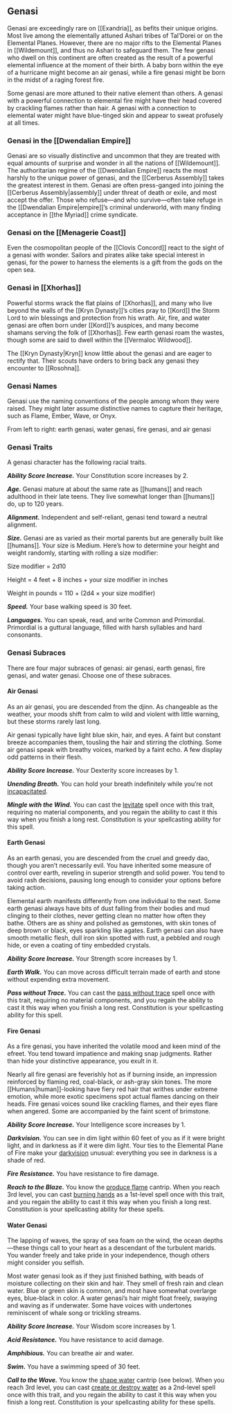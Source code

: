 ## Genasi

Genasi are exceedingly rare on [[Exandria]], as befits their unique origins. Most live among the elementally attuned Ashari tribes of Tal’Dorei or on the Elemental Planes. However, there are no major rifts to the Elemental Planes in [[Wildemount]], and thus no Ashari to safeguard them. The few genasi who dwell on this continent are often created as the result of a powerful elemental influence at the moment of their birth. A baby born within the eye of a hurricane might become an air genasi, while a fire genasi might be born in the midst of a raging forest fire.

Some genasi are more attuned to their native element than others. A genasi with a powerful connection to elemental fire might have their head covered by crackling flames rather than hair. A genasi with a connection to elemental water might have blue-tinged skin and appear to sweat profusely at all times.

### Genasi in the [[Dwendalian Empire]]

Genasi are so visually distinctive and uncommon that they are treated with equal amounts of surprise and wonder in all the nations of [[Wildemount]]. The authoritarian regime of the [[Dwendalian Empire]] reacts the most harshly to the unique power of genasi, and the [[Cerberus Assembly]] takes the greatest interest in them. Genasi are often press-ganged into joining the [[Cerberus Assembly|assembly]] under threat of death or exile, and most accept the offer. Those who refuse—and who survive—often take refuge in the [[Dwendalian Empire|empire]]’s criminal underworld, with many finding acceptance in [[the Myriad]] crime syndicate.

### Genasi on the [[Menagerie Coast]]

Even the cosmopolitan people of the [[Clovis Concord]] react to the sight of a genasi with wonder. Sailors and pirates alike take special interest in genasi, for the power to harness the elements is a gift from the gods on the open sea.

### Genasi in [[Xhorhas]]

Powerful storms wrack the flat plains of [[Xhorhas]], and many who live beyond the walls of the [[Kryn Dynasty]]’s cities pray to [[Kord]] the Storm Lord to win blessings and protection from his wrath. Air, fire, and water genasi are often born under [[Kord]]’s auspices, and many become shamans serving the folk of [[Xhorhas]]. Few earth genasi roam the wastes, though some are said to dwell within the [[Vermaloc Wildwood]].

The [[Kryn Dynasty|Kryn]] know little about the genasi and are eager to rectify that. Their scouts have orders to bring back any genasi they encounter to [[Rosohna]].

### Genasi Names

Genasi use the naming conventions of the people among whom they were raised. They might later assume distinctive names to capture their heritage, such as Flame, Ember, Wave, or Onyx.

[](https://media.dndbeyond.com/compendium-images/egtw/yDOyqyOocErRgYJK/04-09.png)

From left to right: earth genasi, water genasi, fire genasi, and air genasi

### Genasi Traits

A genasi character has the following racial traits.

_**Ability Score Increase.**_ Your Constitution score increases by 2.

_**Age.**_ Genasi mature at about the same rate as [[humans]] and reach adulthood in their late teens. They live somewhat longer than [[humans]] do, up to 120 years.

_**Alignment.**_ Independent and self-reliant, genasi tend toward a neutral alignment.

_**Size.**_ Genasi are as varied as their mortal parents but are generally built like [[humans]]. Your size is Medium. Here’s how to determine your height and weight randomly, starting with rolling a size modifier:

Size modifier = 2d10

Height = 4 feet + 8 inches + your size modifier in inches

Weight in pounds = 110 + (2d4 × your size modifier)

_**Speed.**_ Your base walking speed is 30 feet.

_**Languages.**_ You can speak, read, and write Common and Primordial. Primordial is a guttural language, filled with harsh syllables and hard consonants.

### Genasi Subraces

There are four major subraces of genasi: air genasi, earth genasi, fire genasi, and water genasi. Choose one of these subraces.

#### Air Genasi

As an air genasi, you are descended from the djinn. As changeable as the weather, your moods shift from calm to wild and violent with little warning, but these storms rarely last long.

Air genasi typically have light blue skin, hair, and eyes. A faint but constant breeze accompanies them, tousling the hair and stirring the clothing. Some air genasi speak with breathy voices, marked by a faint echo. A few display odd patterns in their flesh.

_**Ability Score Increase.**_ Your Dexterity score increases by 1.

_**Unending Breath.**_ You can hold your breath indefinitely while you’re not [incapacitated](https://www.dndbeyond.com/compendium/rules/basic-rules/appendix-a-conditions#Incapacitated).

_**Mingle with the Wind.**_ You can cast the [levitate](https://www.dndbeyond.com/spells/levitate) spell once with this trait, requiring no material components, and you regain the ability to cast it this way when you finish a long rest. Constitution is your spellcasting ability for this spell.

#### Earth Genasi

As an earth genasi, you are descended from the cruel and greedy dao, though you aren’t necessarily evil. You have inherited some measure of control over earth, reveling in superior strength and solid power. You tend to avoid rash decisions, pausing long enough to consider your options before taking action.

Elemental earth manifests differently from one individual to the next. Some earth genasi always have bits of dust falling from their bodies and mud clinging to their clothes, never getting clean no matter how often they bathe. Others are as shiny and polished as gemstones, with skin tones of deep brown or black, eyes sparkling like agates. Earth genasi can also have smooth metallic flesh, dull iron skin spotted with rust, a pebbled and rough hide, or even a coating of tiny embedded crystals.

_**Ability Score Increase.**_ Your Strength score increases by 1.

_**Earth Walk.**_ You can move across difficult terrain made of earth and stone without expending extra movement.

_**Pass without Trace.**_ You can cast the [pass without trace](https://www.dndbeyond.com/spells/pass-without-trace) spell once with this trait, requiring no material components, and you regain the ability to cast it this way when you finish a long rest. Constitution is your spellcasting ability for this spell.

#### Fire Genasi

As a fire genasi, you have inherited the volatile mood and keen mind of the efreet. You tend toward impatience and making snap judgments. Rather than hide your distinctive appearance, you exult in it.

Nearly all fire genasi are feverishly hot as if burning inside, an impression reinforced by flaming red, coal-black, or ash-gray skin tones. The more [[Humans|human]]-looking have fiery red hair that writhes under extreme emotion, while more exotic specimens spot actual flames dancing on their heads. Fire genasi voices sound like crackling flames, and their eyes flare when angered. Some are accompanied by the faint scent of brimstone.

_**Ability Score Increase.**_ Your Intelligence score increases by 1.

_**Darkvision.**_ You can see in dim light within 60 feet of you as if it were bright light, and in darkness as if it were dim light. Your ties to the Elemental Plane of Fire make your [darkvision](https://www.dndbeyond.com/compendium/rules/basic-rules/monsters#Darkvision) unusual: everything you see in darkness is a shade of red.

_**Fire Resistance.**_ You have resistance to fire damage.

_**Reach to the Blaze.**_ You know the [produce flame](https://www.dndbeyond.com/spells/produce-flame) cantrip. When you reach 3rd level, you can cast [burning hands](https://www.dndbeyond.com/spells/burning-hands) as a 1st-level spell once with this trait, and you regain the ability to cast it this way when you finish a long rest. Constitution is your spellcasting ability for these spells.

#### Water Genasi

The lapping of waves, the spray of sea foam on the wind, the ocean depths—these things call to your heart as a descendant of the turbulent marids. You wander freely and take pride in your independence, though others might consider you selfish.

Most water genasi look as if they just finished bathing, with beads of moisture collecting on their skin and hair. They smell of fresh rain and clean water. Blue or green skin is common, and most have somewhat overlarge eyes, blue-black in color. A water genasi’s hair might float freely, swaying and waving as if underwater. Some have voices with undertones reminiscent of whale song or trickling streams.

_**Ability Score Increase.**_ Your Wisdom score increases by 1.

_**Acid Resistance.**_ You have resistance to acid damage.

_**Amphibious.**_ You can breathe air and water.

_**Swim.**_ You have a swimming speed of 30 feet.

_**Call to the Wave.**_ You know the [shape water](https://www.dndbeyond.com/spells/shape-water) cantrip (see below). When you reach 3rd level, you can cast [create or destroy water](https://www.dndbeyond.com/spells/create-or-destroy-water) as a 2nd-level spell once with this trait, and you regain the ability to cast it this way when you finish a long rest. Constitution is your spellcasting ability for these spells.
